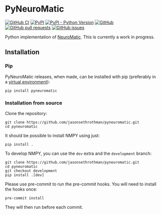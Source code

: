 PyNeuroMatic
==============

[![GitHub CI](https://github.com/jasonsethrothman/NMPY/actions/workflows/ci.yml/badge.svg)](https://github.com/jasonsethrothman/NMPY/actions/workflows/ci.yml)
[![PyPI](https://img.shields.io/pypi/v/NMPY)](https://pypi.org/project/NMPY/)
[![PyPI - Python Version](https://img.shields.io/pypi/pyversions/NMPY)](https://pypi.org/project/NMPY/)
[![GitHub](https://img.shields.io/github/license/jasonsethrothman/NMPY)](https://github.com/jasonsethrothman/NMPY/blob/master/LICENSE)
[![GitHub pull requests](https://img.shields.io/github/issues-pr/jasonsethrothman/NMPY)](https://github.com/jasonsethrothman/NMPY/pulls)
[![GitHub issues](https://img.shields.io/github/issues/jasonsethrothman/NMPY)](https://github.com/jasonsethrothman/NMPY/issues)

Python implementation of [NeuroMatic](https://github.com/SilverLabUCL/NeuroMatic).
This is currently a work in progress.

Installation
------------

### Pip

PyNeuroMatic releases, when made, can be installed with pip (preferably in a [virtual environment](https://docs.python.org/3/tutorial/venv.html)):

    pip install pyneuromatic


### Installation from source

Clone the repository:

    git clone https://github.com/jasonsethrothman/pyneuromatic.git
    cd pyneuromatic

It should be possible to install NMPY using just:

    pip install .

To develop NMPY, you can use the `dev` extra and the `development` branch:

    git clone https://github.com/jasonsethrothman/pyneuromatic.git
    cd pyneuromatic
    git checkout development
    pip install .[dev]

Please use pre-commit to run the pre-commit hooks.
You will need to install the hooks once:

    pre-commit install

They will then run before each commit.
